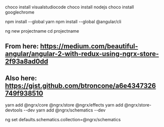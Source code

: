 
choco install visualstudiocode
choco install nodejs
choco install googlechrome

npm install --global yarn
npm install --global @angular/cli

ng new projectname
cd projectname

## From here: https://medium.com/beautiful-angular/angular-2-with-redux-using-ngrx-store-2f93a8ad0dd
## Also here: https://gist.github.com/btroncone/a6e4347326749f938510

yarn add @ngrx/core @ngrx/store @ngrx/effects
yarn add @ngrx/store-devtools --dev
yarn add @ngrx/schematics --dev

ng set defaults.schematics.collection=@ngrx/schematics
